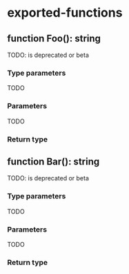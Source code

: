 # exported-functions

## function Foo(): string


TODO: is deprecated or beta

### Type parameters

TODO

### Parameters

TODO

### Return type

## function Bar(): string


TODO: is deprecated or beta

### Type parameters

TODO

### Parameters

TODO

### Return type
